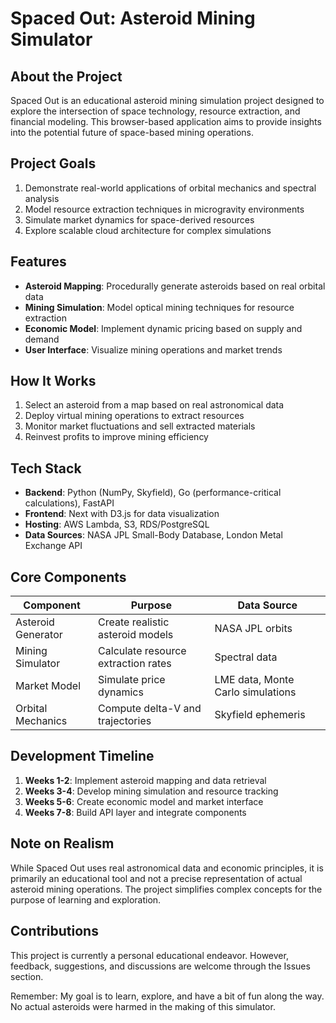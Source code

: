 # Spaced Out: Asteroid Mining Simulator

## About the Project

Spaced Out is an educational asteroid mining simulation project designed to explore the intersection of space technology, resource extraction, and financial modeling. This browser-based application aims to provide insights into the potential future of space-based mining operations.

## Project Goals

1. Demonstrate real-world applications of orbital mechanics and spectral analysis
2. Model resource extraction techniques in microgravity environments
3. Simulate market dynamics for space-derived resources
4. Explore scalable cloud architecture for complex simulations

## Features

- **Asteroid Mapping**: Procedurally generate asteroids based on real orbital data
- **Mining Simulation**: Model optical mining techniques for resource extraction
- **Economic Model**: Implement dynamic pricing based on supply and demand
- **User Interface**: Visualize mining operations and market trends

## How It Works

1. Select an asteroid from a map based on real astronomical data
2. Deploy virtual mining operations to extract resources
3. Monitor market fluctuations and sell extracted materials
4. Reinvest profits to improve mining efficiency

## Tech Stack

- **Backend**: Python (NumPy, Skyfield), Go (performance-critical calculations), FastAPI
- **Frontend**: Next with D3.js for data visualization
- **Hosting**: AWS Lambda, S3, RDS/PostgreSQL
- **Data Sources**: NASA JPL Small-Body Database, London Metal Exchange API

## Core Components

| Component | Purpose | Data Source |
|-----------|---------|-------------|
| Asteroid Generator | Create realistic asteroid models | NASA JPL orbits |
| Mining Simulator | Calculate resource extraction rates | Spectral data |
| Market Model | Simulate price dynamics | LME data, Monte Carlo simulations |
| Orbital Mechanics | Compute delta-V and trajectories | Skyfield ephemeris |

## Development Timeline

1. **Weeks 1-2**: Implement asteroid mapping and data retrieval
2. **Weeks 3-4**: Develop mining simulation and resource tracking
3. **Weeks 5-6**: Create economic model and market interface
4. **Weeks 7-8**: Build API layer and integrate components

## Note on Realism

While Spaced Out uses real astronomical data and economic principles, it is primarily an educational tool and not a precise representation of actual asteroid mining operations. The project simplifies complex concepts for the purpose of learning and exploration.

## Contributions

This project is currently a personal educational endeavor. However, feedback, suggestions, and discussions are welcome through the Issues section.

Remember: My goal is to learn, explore, and have a bit of fun along the way. No actual asteroids were harmed in the making of this simulator.